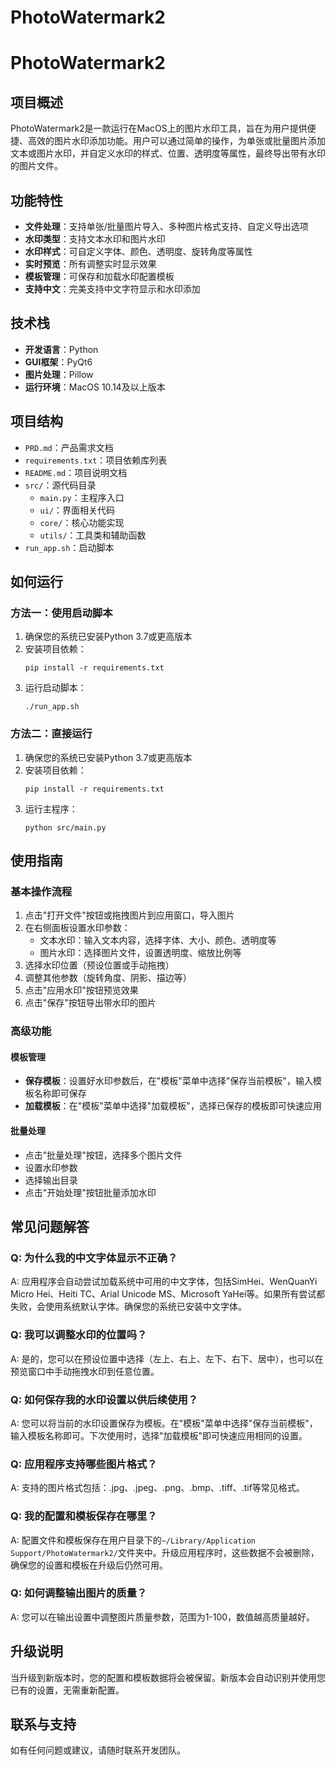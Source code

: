 # PhotoWatermark2
# PhotoWatermark2

## 项目概述

PhotoWatermark2是一款运行在MacOS上的图片水印工具，旨在为用户提供便捷、高效的图片水印添加功能。用户可以通过简单的操作，为单张或批量图片添加文本或图片水印，并自定义水印的样式、位置、透明度等属性，最终导出带有水印的图片文件。

## 功能特性

- **文件处理**：支持单张/批量图片导入、多种图片格式支持、自定义导出选项
- **水印类型**：支持文本水印和图片水印
- **水印样式**：可自定义字体、颜色、透明度、旋转角度等属性
- **实时预览**：所有调整实时显示效果
- **模板管理**：可保存和加载水印配置模板
- **支持中文**：完美支持中文字符显示和水印添加

## 技术栈

- **开发语言**：Python
- **GUI框架**：PyQt6
- **图片处理**：Pillow
- **运行环境**：MacOS 10.14及以上版本

## 项目结构

- `PRD.md`：产品需求文档
- `requirements.txt`：项目依赖库列表
- `README.md`：项目说明文档
- `src/`：源代码目录
  - `main.py`：主程序入口
  - `ui/`：界面相关代码
  - `core/`：核心功能实现
  - `utils/`：工具类和辅助函数
- `run_app.sh`：启动脚本

## 如何运行

### 方法一：使用启动脚本

1. 确保您的系统已安装Python 3.7或更高版本
2. 安装项目依赖：
   ```
   pip install -r requirements.txt
   ```
3. 运行启动脚本：
   ```
   ./run_app.sh
   ```

### 方法二：直接运行

1. 确保您的系统已安装Python 3.7或更高版本
2. 安装项目依赖：
   ```
   pip install -r requirements.txt
   ```
3. 运行主程序：
   ```
   python src/main.py
   ```

## 使用指南

### 基本操作流程

1. 点击"打开文件"按钮或拖拽图片到应用窗口，导入图片
2. 在右侧面板设置水印参数：
   - 文本水印：输入文本内容，选择字体、大小、颜色、透明度等
   - 图片水印：选择图片文件，设置透明度、缩放比例等
3. 选择水印位置（预设位置或手动拖拽）
4. 调整其他参数（旋转角度、阴影、描边等）
5. 点击"应用水印"按钮预览效果
6. 点击"保存"按钮导出带水印的图片

### 高级功能

#### 模板管理
- **保存模板**：设置好水印参数后，在"模板"菜单中选择"保存当前模板"，输入模板名称即可保存
- **加载模板**：在"模板"菜单中选择"加载模板"，选择已保存的模板即可快速应用

#### 批量处理
- 点击"批量处理"按钮，选择多个图片文件
- 设置水印参数
- 选择输出目录
- 点击"开始处理"按钮批量添加水印

## 常见问题解答

### Q: 为什么我的中文字体显示不正确？
A: 应用程序会自动尝试加载系统中可用的中文字体，包括SimHei、WenQuanYi Micro Hei、Heiti TC、Arial Unicode MS、Microsoft YaHei等。如果所有尝试都失败，会使用系统默认字体。确保您的系统已安装中文字体。

### Q: 我可以调整水印的位置吗？
A: 是的，您可以在预设位置中选择（左上、右上、左下、右下、居中），也可以在预览窗口中手动拖拽水印到任意位置。

### Q: 如何保存我的水印设置以供后续使用？
A: 您可以将当前的水印设置保存为模板。在"模板"菜单中选择"保存当前模板"，输入模板名称即可。下次使用时，选择"加载模板"即可快速应用相同的设置。

### Q: 应用程序支持哪些图片格式？
A: 支持的图片格式包括：.jpg、.jpeg、.png、.bmp、.tiff、.tif等常见格式。

### Q: 我的配置和模板保存在哪里？
A: 配置文件和模板保存在用户目录下的`~/Library/Application Support/PhotoWatermark2/`文件夹中。升级应用程序时，这些数据不会被删除，确保您的设置和模板在升级后仍然可用。

### Q: 如何调整输出图片的质量？
A: 您可以在输出设置中调整图片质量参数，范围为1-100，数值越高质量越好。

## 升级说明

当升级到新版本时，您的配置和模板数据将会被保留。新版本会自动识别并使用您已有的设置，无需重新配置。

## 联系与支持

如有任何问题或建议，请随时联系开发团队。
